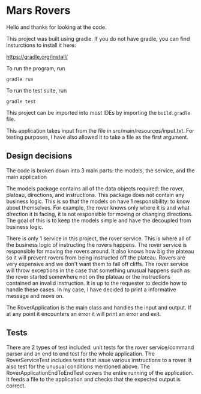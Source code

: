 # Mars Rovers

Hello and thanks for looking at the code.

This project was built using gradle. If you do not have gradle, you can find insturctions to install it here:

https://gradle.org/install/

To run the program, run

`gradle run`

To run the test suite, run

`gradle test`

This project can be imported into most IDEs by importing the `build.gradle` file.

This application takes input from the file in src/main/resources/input.txt. For testing purposes, I have also allowed it to 
take a file as the first argument.

## Design decisions

The code is broken down into 3 main parts: the models, the service, and the main application

The models package contains all of the data objects required: the rover, plateau, directions, and instructions.
This package does not contain any business logic. This is so that the models on have 1 responsibility: to know about themselves.
For example, the rover knows only where it is and what direction it is facing, it is not responsible for moving or changing directions.
The goal of this is to keep the models simple and have the decoupled from business logic.

There is only 1 service in this project, the rover service. This is where all of the business logic of instructing the rovers happens.
The rover service is responsible for moving the rovers around. It also knows how big the plateau so it will prevent rovers from
being instructed off the plateau. Rovers are very expensive and we don't want them to fall off cliffs.
The rover service will throw exceptions in the case that something unusual happens such as the rover started somewhere not on
the plateau or the instructions contained an invalid instruction. It is up to the requester to decide how to handle these cases.
In my case, I have decided to print a informative message and move on.

The RoverApplication is the main class and handles the input and output. If at any point it encounters an error it will print an error and exit.

## Tests

There are 2 types of test included: unit tests for the rover service/command parser and an end to end test for the whole application.
The RoverServiceTest includes tests that issue various instructions to a rover. It also test for the unusual conditions mentioned above.
The RoverApplicationEndToEndTest covers the entire running of the application. It feeds a file to the application and checks that the expected output
is correct.